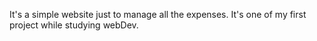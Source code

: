   It's a simple website just to manage all the expenses. It's one of my first project while studying webDev.
                                 
